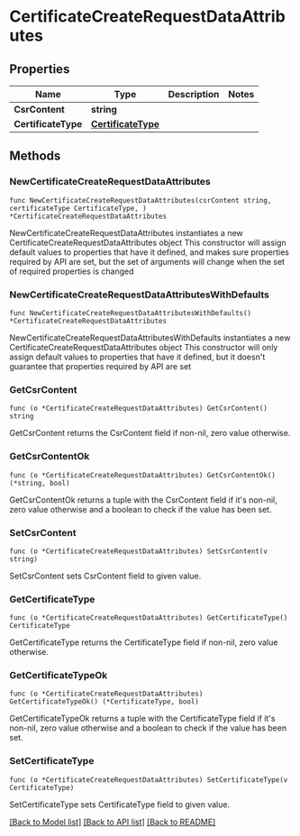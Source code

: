 # CertificateCreateRequestDataAttributes

## Properties

Name | Type | Description | Notes
------------ | ------------- | ------------- | -------------
**CsrContent** | **string** |  | 
**CertificateType** | [**CertificateType**](CertificateType.md) |  | 

## Methods

### NewCertificateCreateRequestDataAttributes

`func NewCertificateCreateRequestDataAttributes(csrContent string, certificateType CertificateType, ) *CertificateCreateRequestDataAttributes`

NewCertificateCreateRequestDataAttributes instantiates a new CertificateCreateRequestDataAttributes object
This constructor will assign default values to properties that have it defined,
and makes sure properties required by API are set, but the set of arguments
will change when the set of required properties is changed

### NewCertificateCreateRequestDataAttributesWithDefaults

`func NewCertificateCreateRequestDataAttributesWithDefaults() *CertificateCreateRequestDataAttributes`

NewCertificateCreateRequestDataAttributesWithDefaults instantiates a new CertificateCreateRequestDataAttributes object
This constructor will only assign default values to properties that have it defined,
but it doesn't guarantee that properties required by API are set

### GetCsrContent

`func (o *CertificateCreateRequestDataAttributes) GetCsrContent() string`

GetCsrContent returns the CsrContent field if non-nil, zero value otherwise.

### GetCsrContentOk

`func (o *CertificateCreateRequestDataAttributes) GetCsrContentOk() (*string, bool)`

GetCsrContentOk returns a tuple with the CsrContent field if it's non-nil, zero value otherwise
and a boolean to check if the value has been set.

### SetCsrContent

`func (o *CertificateCreateRequestDataAttributes) SetCsrContent(v string)`

SetCsrContent sets CsrContent field to given value.


### GetCertificateType

`func (o *CertificateCreateRequestDataAttributes) GetCertificateType() CertificateType`

GetCertificateType returns the CertificateType field if non-nil, zero value otherwise.

### GetCertificateTypeOk

`func (o *CertificateCreateRequestDataAttributes) GetCertificateTypeOk() (*CertificateType, bool)`

GetCertificateTypeOk returns a tuple with the CertificateType field if it's non-nil, zero value otherwise
and a boolean to check if the value has been set.

### SetCertificateType

`func (o *CertificateCreateRequestDataAttributes) SetCertificateType(v CertificateType)`

SetCertificateType sets CertificateType field to given value.



[[Back to Model list]](../README.md#documentation-for-models) [[Back to API list]](../README.md#documentation-for-api-endpoints) [[Back to README]](../README.md)


